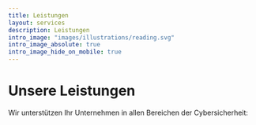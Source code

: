 ```yaml
---
title: Leistungen
layout: services
description: Leistungen
intro_image: "images/illustrations/reading.svg"
intro_image_absolute: true
intro_image_hide_on_mobile: true
---
```


# Unsere Leistungen

Wir unterstützen Ihr Unternehmen in allen Bereichen der Cybersicherheit:

